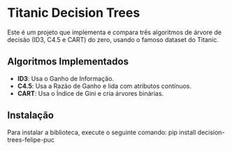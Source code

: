 # Titanic Decision Trees

Este é um projeto que implementa e compara três algoritmos de árvore de decisão (ID3, C4.5 e CART) do zero, usando o famoso dataset do Titanic.

## Algoritmos Implementados

- **ID3**: Usa o Ganho de Informação.
- **C4.5**: Usa a Razão de Ganho e lida com atributos contínuos.
- **CART**: Usa o Índice de Gini e cria árvores binárias.

## Instalação

Para instalar a biblioteca, execute o seguinte comando:
pip install decision-trees-felipe-puc
